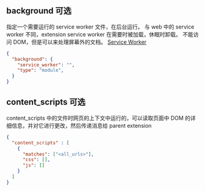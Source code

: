 ## background 可选
指定一个需要运行的 service worker 文件，在后台运行。
与 web 中的 service worker 不同，extension service worker 在需要时被加载，休眠时卸载。
不能访问 DOM，但是可以来处理屏幕外的文档。
[Service Worker](https://developer.chrome.com/docs/extensions/mv3/service_workers/#manifest)
```json
{
  "background": {
    "service_worker": "",
    "type": "module",
  }
}
```

## content_scripts 可选
content_scripts 中的文件时网页的上下文中运行的，可以读取页面中 DOM 的详细信息，并对它进行更改，然后传递消息给 parent extension

```json
{
  "content_scripts" : [
    {
      "matches": ["<all_urls>"],
      "css": [],
      "js": []
    }
  ]
}

```